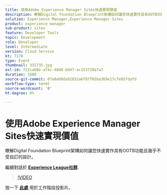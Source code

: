 ```yaml
---
title: 使用Adobe Experience Manager Sites快速實現價值
description: 瞭解Digital Foundation Blueprint架構如何讓您快速實作具有OOTB功能且幾乎不受自訂的設計。 此工作階段屬於Adobe Developers Live內容事件的一部分。
solution: Experience Manager,Experience Manager Sites
product: experience manager
sub-product: sites
feature: Developer Tools
topic: Development
role: Developer
level: Intermediate
version: Cloud Service
kt: 7170
type: Event
thumbnail: 331735.jpg
exl-id: 722ca68e-a74c-4040-b047-ac153739a7a7
duration: 1680
source-git-commit: 07a0a88da92652a6f07f65ba369e17cfe85fdafd
workflow-type: tm+mt
source-wordcount: '0'
ht-degree: 0%

---
```


# 使用Adobe Experience Manager Sites快速實現價值

瞭解Digital Foundation Blueprint架構如何讓您快速實作具有OOTB功能且幾乎不受自訂的設計。

繼續對話於 **[Experience League社群](https://adobe.ly/36Yd3v6)**.

>[!VIDEO](https://video.tv.adobe.com/v/331735/?quality=12&learn=on&hidetitle=true)

按一下 **[此處](/help/adobe-developers-live/assets/time-to-value-aem-sites.pdf)** 用於工作階段投影片。
